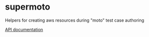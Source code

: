 # supermoto
Helpers for creating aws resources during "moto" test case authoring

[API documentation](https://vivainio.github.io/supermoto/)
